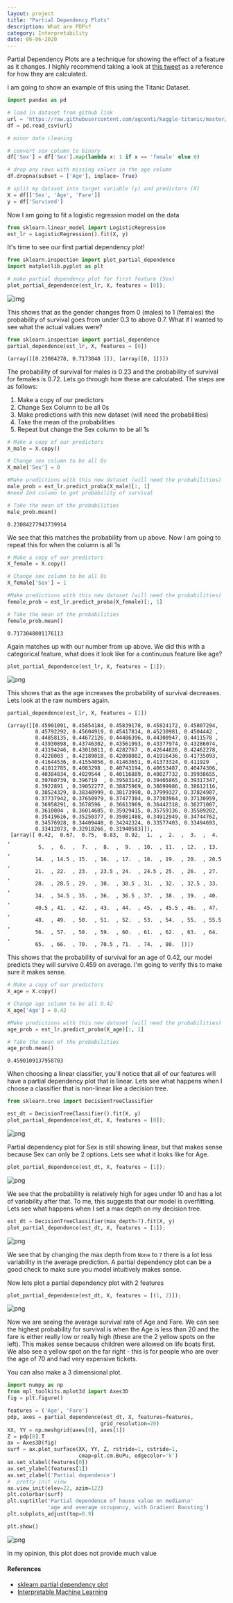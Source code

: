 ```yaml
---
layout: project
title: "Partial Dependency Plots"
description: What are PDPs?
category: Interpretability
date: 06-06-2020
---
```


Partial Dependency Plots are a technique for showing the effect of a feature as it changes.  I highly recommend taking a look at [this tweet](https://twitter.com/i/status/1066398522608635904) as a reference for how they are calculated.  

I am going to show an example of this using the Titanic Dataset.  


```python
import pandas as pd

# load in dataset from github link
url = 'https://raw.githubusercontent.com/agconti/kaggle-titanic/master/data/train.csv'
df = pd.read_csv(url)

# minor data cleaning

# convert sex column to binary 
df['Sex'] = df['Sex'].map(lambda x: 1 if x == 'female' else 0)

# drop any rows with missing values in the age column
df.dropna(subset = ['Age'], inplace= True)

# split my dataset into target variable (y) and predictors (X)
X = df[['Sex', 'Age', 'Fare']]
y = df['Survived']
```

Now I am going to fit a logistic regression model on the data


```python
from sklearn.linear_model import LogisticRegression
est_lr = LogisticRegression().fit(X, y)
```

It's time to see our first partial dependency plot! 


```python
from sklearn.inspection import plot_partial_dependence
import matplotlib.pyplot as plt

# make partial dependency plot for first feature (Sex)
plot_partial_dependence(est_lr, X, features = [0]);
```
![img](https://raw.githubusercontent.com/sik-flow/sik-flow.github.io/master/_posts/Images/PDP_Blog_files/PDP_Blog_5_0.png)

This shows that as the gender changes from 0 (males) to 1 (females) the probability of survival goes from under 0.3 to above 0.7.  What if I wanted to see what the actual values were? 


```python
from sklearn.inspection import partial_dependence
partial_dependence(est_lr, X, features = [0])
```

    (array([[0.23084278, 0.7173048 ]]), [array([0, 1])])



The probability of survival for males is 0.23 and the probability of survival for females is 0.72.  Lets go through how these are calculated.  The steps are as follows:
1. Make a copy of our predictors
2. Change Sex Column to be all 0s
3. Make predictions with this new dataset (will need the probabilities)
4. Take the mean of the probabilities 
5. Repeat but change the Sex column to be all 1s


```python
# Make a copy of our predictors
X_male = X.copy()

# Change sex column to be all 0s
X_male['Sex'] = 0

#Make predictions with this new dataset (will need the probabilities)
male_prob = est_lr.predict_proba(X_male)[:, 1] 
#need 2nd column to get probability of survival

# Take the mean of the probabilities
male_prob.mean()
```




    0.23084277943739914



We see that this matches the probability from up above.  Now I am going to repeat this for when the column is all 1s


```python
# Make a copy of our predictors
X_female = X.copy()

# Change sex column to be all 0s
X_female['Sex'] = 1

#Make predictions with this new dataset (will need the probabilities)
female_prob = est_lr.predict_proba(X_female)[:, 1] 

# Take the mean of the probabilities
female_prob.mean()
```




    0.7173048001176113



Again matches up with our number from up above.  We did this with a categorical feature, what does it look like for a continuous feature like age?


```python
plot_partial_dependence(est_lr, X, features = [1]);
```


![png](https://raw.githubusercontent.com/sik-flow/sik-flow.github.io/master/_posts/Images/PDP_Blog_files/PDP_Blog_13_0.png)


This shows that as the age increases the probability of survival decreases.  Lets look at the raw numbers again. 


```python
partial_dependence(est_lr, X, features = [1])
```




    (array([[0.45901091, 0.45854184, 0.45839178, 0.45824172, 0.45807294,
             0.45792292, 0.45604919, 0.45417814, 0.45230981, 0.4504442 ,
             0.44858135, 0.44672126, 0.44486396, 0.44300947, 0.4411578 ,
             0.43930898, 0.43746302, 0.43561993, 0.43377974, 0.43286074,
             0.43194246, 0.43010811, 0.4282767 , 0.42644826, 0.42462278,
             0.4228003 , 0.42189018, 0.42098082, 0.41916436, 0.41735093,
             0.41644536, 0.41554056, 0.41463651, 0.41373324, 0.411929  ,
             0.41012785, 0.4083298 , 0.40743194, 0.40653487, 0.40474306,
             0.40384834, 0.4029544 , 0.40116889, 0.40027732, 0.39938655,
             0.39760739, 0.396719  , 0.39583142, 0.39405865, 0.39317347,
             0.3922891 , 0.39052277, 0.38875969, 0.38699986, 0.38612116,
             0.38524329, 0.38348999, 0.38173998, 0.37999327, 0.37824987,
             0.37737942, 0.37650979, 0.37477304, 0.37303964, 0.37130959,
             0.36958291, 0.3678596 , 0.36613969, 0.36442318, 0.36271007,
             0.3610004 , 0.36014685, 0.35929415, 0.35759136, 0.35589202,
             0.35419616, 0.35250377, 0.35081488, 0.34912949, 0.34744762,
             0.34576928, 0.34409448, 0.34242324, 0.33577403, 0.33494693,
             0.33412073, 0.32918266, 0.31940583]]),
     [array([ 0.42,  0.67,  0.75,  0.83,  0.92,  1.  ,  2.  ,  3.  ,  4.  ,
              5.  ,  6.  ,  7.  ,  8.  ,  9.  , 10.  , 11.  , 12.  , 13.  ,
             14.  , 14.5 , 15.  , 16.  , 17.  , 18.  , 19.  , 20.  , 20.5 ,
             21.  , 22.  , 23.  , 23.5 , 24.  , 24.5 , 25.  , 26.  , 27.  ,
             28.  , 28.5 , 29.  , 30.  , 30.5 , 31.  , 32.  , 32.5 , 33.  ,
             34.  , 34.5 , 35.  , 36.  , 36.5 , 37.  , 38.  , 39.  , 40.  ,
             40.5 , 41.  , 42.  , 43.  , 44.  , 45.  , 45.5 , 46.  , 47.  ,
             48.  , 49.  , 50.  , 51.  , 52.  , 53.  , 54.  , 55.  , 55.5 ,
             56.  , 57.  , 58.  , 59.  , 60.  , 61.  , 62.  , 63.  , 64.  ,
             65.  , 66.  , 70.  , 70.5 , 71.  , 74.  , 80.  ])])



This shows that the probability of survival for an age of 0.42, our model predicts they will survive 0.459 on average.  I'm going to verify this to make sure it makes sense. 


```python
# Make a copy of our predictors
X_age = X.copy()

# Change age column to be all 0.42
X_age['Age'] = 0.42

#Make predictions with this new dataset (will need the probabilities)
age_prob = est_lr.predict_proba(X_age)[:, 1] 

# Take the mean of the probabilities
age_prob.mean()
```




    0.4590109137958703



When choosing a linear classifier, you'll notice that all of our features will have a partial dependency plot that is linear.  Lets see what happens when I choose a classifier that is non-linear like a decision tree. 


```python
from sklearn.tree import DecisionTreeClassifier

est_dt = DecisionTreeClassifier().fit(X, y)
plot_partial_dependence(est_dt, X, features = [0]);
```


![png](https://raw.githubusercontent.com/sik-flow/sik-flow.github.io/master/_posts/Images/PDP_Blog_files/PDP_Blog_19_0.png)


Partial dependency plot for Sex is still showing linear, but that makes sense because Sex can only be 2 options.  Lets see what it looks like for Age. 


```python
plot_partial_dependence(est_dt, X, features = [1]);
```


![png](https://raw.githubusercontent.com/sik-flow/sik-flow.github.io/master/_posts/Images/PDP_Blog_files/PDP_Blog_21_0.png)


We see that the probability is relatively high for ages under 10 and has a lot of variability after that.  To me, this suggests that our model is overfitting.  Lets see what happens when I set a max depth on my decision tree. 


```python
est_dt = DecisionTreeClassifier(max_depth=7).fit(X, y)
plot_partial_dependence(est_dt, X, features = [1]);
```


![png](https://raw.githubusercontent.com/sik-flow/sik-flow.github.io/master/_posts/Images/PDP_Blog_files/PDP_Blog_23_0.png)


We see that by changing the max depth from `None` to `7` there is a lot less variability in the average prediction.  A partial dependency plot can be a good check to make sure you model intuitively makes sense.  

Now lets plot a partial dependency plot with 2 features


```python
plot_partial_dependence(est_dt, X, features = [(1, 2)]);
```


![png](https://raw.githubusercontent.com/sik-flow/sik-flow.github.io/master/_posts/Images/PDP_Blog_files/PDP_Blog_25_0.png)


Now we are seeing the average survival rate of Age and Fare.  We can see the highest probability for survival is when the Age is less than 20 and the fare is either really low or really high (these are the 2 yellow spots on the left).  This makes sense because children were allowed on life boats first.  We also see a yellow spot on the far right - this is for people who are over the age of 70 and had very expensive tickets. 

You can also make a 3 dimensional plot. 


```python
import numpy as np
from mpl_toolkits.mplot3d import Axes3D
fig = plt.figure()

features = ('Age', 'Fare')
pdp, axes = partial_dependence(est_dt, X, features=features,
                              grid_resolution=20)
XX, YY = np.meshgrid(axes[0], axes[1])
Z = pdp[0].T
ax = Axes3D(fig)
surf = ax.plot_surface(XX, YY, Z, rstride=1, cstride=1,
                       cmap=plt.cm.BuPu, edgecolor='k')
ax.set_xlabel(features[0])
ax.set_ylabel(features[1])
ax.set_zlabel('Partial dependence')
#  pretty init view
ax.view_init(elev=22, azim=122)
plt.colorbar(surf)
plt.suptitle('Partial dependence of house value on median\n'
             'age and average occupancy, with Gradient Boosting')
plt.subplots_adjust(top=0.9)

plt.show()
```


![png](https://raw.githubusercontent.com/sik-flow/sik-flow.github.io/master/_posts/Images/PDP_Blog_files/PDP_Blog_27_0.png)


In my opinion, this plot does not provide much value

#### References
- [sklearn partial dependency plot](https://scikit-learn.org/stable/modules/partial_dependence.html)
- [Interpretable Machine Learning](https://christophm.github.io/interpretable-ml-book/pdp.html)
